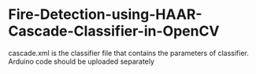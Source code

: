 # Fire-Detection-using-HAAR-Cascade-Classifier-in-OpenCV
cascade.xml is the classifier file that contains the parameters of classifier.      Arduino code should be uploaded separately
